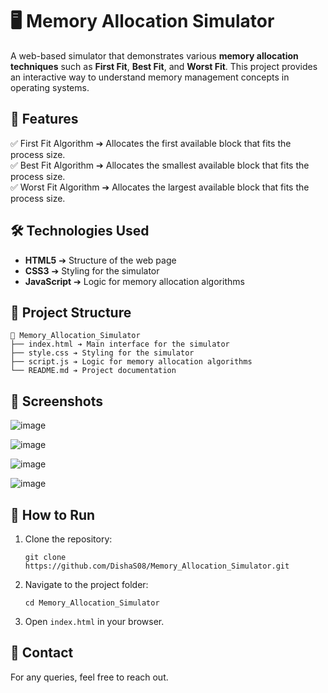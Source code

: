 # 🖥️ Memory Allocation Simulator

A web-based simulator that demonstrates various **memory allocation techniques** such as **First Fit**, **Best Fit**, and **Worst Fit**. This project provides an interactive way to understand memory management concepts in operating systems.

## 🚀 Features

✅ First Fit Algorithm ➔ Allocates the first available block that fits the process size.  
✅ Best Fit Algorithm ➔ Allocates the smallest available block that fits the process size.  
✅ Worst Fit Algorithm ➔ Allocates the largest available block that fits the process size.  

## 🛠️ Technologies Used

- **HTML5** ➔ Structure of the web page  
- **CSS3** ➔ Styling for the simulator  
- **JavaScript** ➔ Logic for memory allocation algorithms  

## 📂 Project Structure

```
📂 Memory_Allocation_Simulator
├── index.html ➔ Main interface for the simulator
├── style.css ➔ Styling for the simulator
├── script.js ➔ Logic for memory allocation algorithms
└── README.md ➔ Project documentation
```

## 📸 Screenshots

![image](https://github.com/user-attachments/assets/2605284d-86df-4e93-a7d8-e75b0b80a92d)

![image](https://github.com/user-attachments/assets/3b7f47e7-1bc9-46e9-a165-5e7bec59de44)

![image](https://github.com/user-attachments/assets/a67a8b58-6e96-4cec-a498-9ee06594a555)

![image](https://github.com/user-attachments/assets/7347bb0b-4c6e-41b9-89c4-7162a5d97477)


## 🚀 How to Run

1. Clone the repository:  
   ```
   git clone https://github.com/DishaS08/Memory_Allocation_Simulator.git
   ```
2. Navigate to the project folder:  
   ```
   cd Memory_Allocation_Simulator
   ```
3. Open `index.html` in your browser.

## 📧 Contact
For any queries, feel free to reach out.
